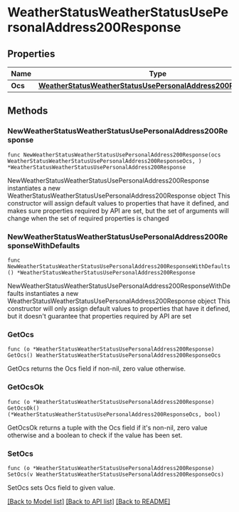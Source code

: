 # WeatherStatusWeatherStatusUsePersonalAddress200Response

## Properties

Name | Type | Description | Notes
------------ | ------------- | ------------- | -------------
**Ocs** | [**WeatherStatusWeatherStatusUsePersonalAddress200ResponseOcs**](WeatherStatusWeatherStatusUsePersonalAddress200ResponseOcs.md) |  | 

## Methods

### NewWeatherStatusWeatherStatusUsePersonalAddress200Response

`func NewWeatherStatusWeatherStatusUsePersonalAddress200Response(ocs WeatherStatusWeatherStatusUsePersonalAddress200ResponseOcs, ) *WeatherStatusWeatherStatusUsePersonalAddress200Response`

NewWeatherStatusWeatherStatusUsePersonalAddress200Response instantiates a new WeatherStatusWeatherStatusUsePersonalAddress200Response object
This constructor will assign default values to properties that have it defined,
and makes sure properties required by API are set, but the set of arguments
will change when the set of required properties is changed

### NewWeatherStatusWeatherStatusUsePersonalAddress200ResponseWithDefaults

`func NewWeatherStatusWeatherStatusUsePersonalAddress200ResponseWithDefaults() *WeatherStatusWeatherStatusUsePersonalAddress200Response`

NewWeatherStatusWeatherStatusUsePersonalAddress200ResponseWithDefaults instantiates a new WeatherStatusWeatherStatusUsePersonalAddress200Response object
This constructor will only assign default values to properties that have it defined,
but it doesn't guarantee that properties required by API are set

### GetOcs

`func (o *WeatherStatusWeatherStatusUsePersonalAddress200Response) GetOcs() WeatherStatusWeatherStatusUsePersonalAddress200ResponseOcs`

GetOcs returns the Ocs field if non-nil, zero value otherwise.

### GetOcsOk

`func (o *WeatherStatusWeatherStatusUsePersonalAddress200Response) GetOcsOk() (*WeatherStatusWeatherStatusUsePersonalAddress200ResponseOcs, bool)`

GetOcsOk returns a tuple with the Ocs field if it's non-nil, zero value otherwise
and a boolean to check if the value has been set.

### SetOcs

`func (o *WeatherStatusWeatherStatusUsePersonalAddress200Response) SetOcs(v WeatherStatusWeatherStatusUsePersonalAddress200ResponseOcs)`

SetOcs sets Ocs field to given value.



[[Back to Model list]](../README.md#documentation-for-models) [[Back to API list]](../README.md#documentation-for-api-endpoints) [[Back to README]](../README.md)


